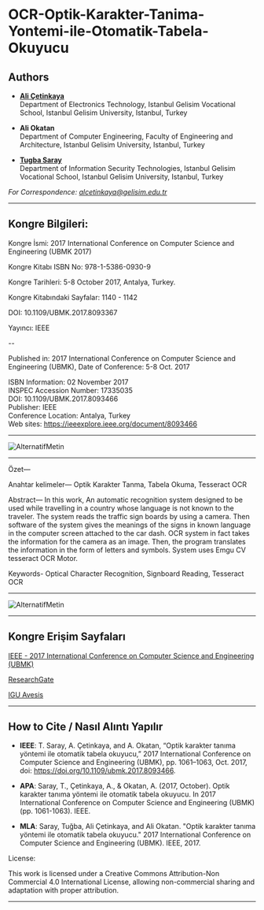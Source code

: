 # OCR-Optik-Karakter-Tanima-Yontemi-ile-Otomatik-Tabela-Okuyucu

## Authors

- **[Ali Çetinkaya](https://scholar.google.com.tr/citations?user=XSEW-NcAAAAJ)**     
Department of Electronics Technology, Istanbul Gelisim Vocational School, Istanbul Gelisim University, Istanbul, Turkey  

- **Ali Okatan**    
Department of Computer Engineering, Faculty of Engineering and Architecture, Istanbul Gelisim University, Istanbul, Turkey

- **[Tugba Saray](https://scholar.google.com.tr/citations?user=TL74kPEAAAAJ)**   
Department of Information Security Technologies, Istanbul Gelisim Vocational School, Istanbul Gelisim University, Istanbul, Turkey

*For Correspondence: alcetinkaya@gelisim.edu.tr*

---

## Kongre Bilgileri: 

Kongre İsmi: 2017 International Conference on Computer Science and Engineering (UBMK 2017)

Kongre Kitabı ISBN No: 978-1-5386-0930-9

Kongre Tarihleri: 5-8 October 2017, Antalya, Turkey.

Kongre Kitabındaki Sayfalar: 1140 - 1142

DOI: 10.1109/UBMK.2017.8093367

Yayıncı: IEEE

--

Published in: 2017 International Conference on Computer Science and Engineering (UBMK), Date of Conference: 5-8 Oct. 2017

ISBN Information: 02 November 2017  
INSPEC Accession Number: 17335035  
DOI: 10.1109/UBMK.2017.8093466  
Publisher: IEEE  
Conference Location: Antalya, Turkey  
Web sites: https://ieeexplore.ieee.org/document/8093466  

---

![AlternatifMetin](https://github.com/acetinkaya/OCR-Optik-Karakter-Tanima-Yontemi-ile-Otomatik-Tabela-Okuyucu/blob/master/ocr_kongre.png)

---

Özet—

Anahtar kelimeler— Optik Karakter Tanma, Tabela Okuma, Tesseract OCR 

Abstract— In this work, An automatic recognition system designed to be used while travelling in a country whose language is not known to the traveler. The system reads the traffic sign boards by using a camera. Then software of the system gives the meanings of the signs in known language in the computer screen attached to the car dash. OCR system in fact takes the information for the camera as an image. Then, the program translates the information in the form of letters and symbols. System uses Emgu CV tesseract OCR Motor.

Keywords- Optical Character Recognition, Signboard Reading, Tesseract OCR

---

![AlternatifMetin](https://github.com/acetinkaya/OCR-Optik-Karakter-Tanima-Yontemi-ile-Otomatik-Tabela-Okuyucu/blob/master/yay%C4%B1n.png)

---

##  Kongre Erişim Sayfaları

[IEEE - 2017 International Conference on Computer Science and Engineering (UBMK)](https://ieeexplore.ieee.org/document/8093466)

[ResearchGate](https://www.researchgate.net/publication/317844965_Fuzzy_Position_Control_Approach_for_Autonomous_Robot_Controller)

[IGU Avesis](https://avesis.gelisim.edu.tr/yayin/8edde89c-4ec1-4a36-82a0-8d1a6473e6ff/fuzzy-position-control-approach-for-autonomous-robot-controller)

---

## How to Cite / Nasıl Alıntı Yapılır

- **IEEE**: T. Saray, A. Çetinkaya, and A. Okatan, “Optik karakter tanıma yöntemi ile otomatik tabela okuyucu,” 2017 International Conference on Computer Science and Engineering (UBMK), pp. 1061–1063, Oct. 2017, doi: https://doi.org/10.1109/ubmk.2017.8093466.

- **APA**: Saray, T., Çetinkaya, A., & Okatan, A. (2017, October). Optik karakter tanıma yöntemi ile otomatik tabela okuyucu. In 2017 International Conference on Computer Science and Engineering (UBMK) (pp. 1061-1063). IEEE.

- **MLA**: Saray, Tuğba, Ali Çetinkaya, and Ali Okatan. "Optik karakter tanıma yöntemi ile otomatik tabela okuyucu." 2017 International Conference on Computer Science and Engineering (UBMK). IEEE, 2017.

License:

This work is licensed under a Creative Commons Attribution-Non Commercial 4.0 International License, allowing non-commercial sharing and adaptation with proper attribution.

---
